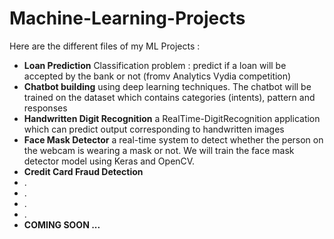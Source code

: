# Machine-Learning-Projects
Here are the different files of my ML Projects :
* **Loan Prediction** Classification problem : predict if a loan will be accepted by the bank or not (fromv Analytics Vydia competition)
* **Chatbot building** using deep learning techniques. The chatbot will be trained on the dataset which contains categories (intents), pattern and responses
* **Handwritten Digit Recognition** a RealTime-DigitRecognition application which can predict output corresponding to handwritten images
* **Face Mask Detector** a real-time system to detect whether the person on the webcam is wearing a mask or not. We will train the face mask detector model using Keras and OpenCV.
* **Credit Card Fraud Detection** 
* .
* .
* .
* .
* **COMING SOON ...** 
